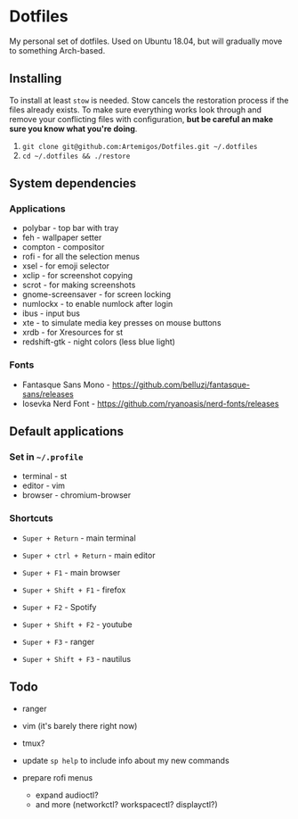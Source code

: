 # Dotfiles

My personal set of dotfiles. Used on Ubuntu 18.04, but will gradually move to something Arch-based.

## Installing

To install at least `stow` is needed. Stow cancels the restoration process if the files already exists.
To make sure everything works look through and remove your conflicting files with configuration, **but be careful an make sure you know what you're doing**.

1. `git clone git@github.com:Artemigos/Dotfiles.git ~/.dotfiles`
2. `cd ~/.dotfiles && ./restore`

## System dependencies

### Applications

- polybar - top bar with tray
- feh - wallpaper setter
- compton - compositor
- rofi - for all the selection menus
- xsel - for emoji selector
- xclip - for screenshot copying
- scrot - for making screenshots
- gnome-screensaver - for screen locking
- numlockx - to enable numlock after login
- ibus - input bus
- xte - to simulate media key presses on mouse buttons
- xrdb - for Xresources for st
- redshift-gtk - night colors (less blue light)

### Fonts

- Fantasque Sans Mono - <https://github.com/belluzj/fantasque-sans/releases>
- Iosevka Nerd Font - <https://github.com/ryanoasis/nerd-fonts/releases>

## Default applications

### Set in `~/.profile`

- terminal - st
- editor - vim
- browser - chromium-browser

### Shortcuts

- `Super + Return` - main terminal
- `Super + ctrl + Return` - main editor

- `Super + F1` - main browser
- `Super + Shift + F1` - firefox

- `Super + F2` - Spotify
- `Super + Shift + F2` - youtube

- `Super + F3` - ranger
- `Super + Shift + F3` - nautilus

## Todo

- ranger
- vim (it's barely there right now)
- tmux?
- update `sp help` to include info about my new commands
- prepare rofi menus

  - expand audioctl?
  - and more (networkctl? workspacectl? displayctl?)
